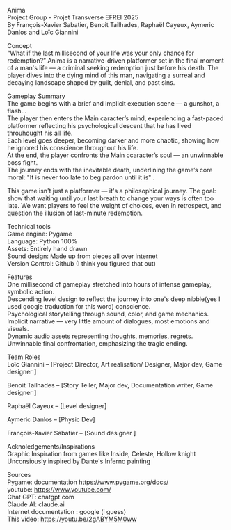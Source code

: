 Anima  
Project Group - Projet Transverse EFREI 2025  
By François-Xavier Sabatier, Benoit Tailhades, Raphaël Cayeux, Aymeric Danlos and Loïc Giannini  
 
 Concept  
“What if the last millisecond of your life was your only chance for redemption?”
Anima is a narrative-driven platformer set in the final moment of a man's life — a criminal seeking redemption just before his death. The player dives into the dying mind of this man, navigating a surreal and decaying landscape shaped by guilt, denial, and past sins.  

Gameplay Summary  
The game begins with a brief and implicit execution scene — a gunshot, a flash...  
The player then enters the Main caracter’s mind, experiencing a fast-paced platformer reflecting his psychological descent that he has lived throuhought his all life.  
Each level goes deeper, becoming darker and more chaotic, showing how he ignored his conscience throughout his life.  
At the end, the player confronts the Main ccaracter’s soul — an unwinnable boss fight.  
The journey ends with the inevitable death, underlining the game’s core moral: "It is never too late to beg pardon until it is" .  

This game isn't just a platformer — it's a philosophical journey. The goal: show that waiting until your last breath to change your ways is often too late. We want players to feel the weight of choices, even in retrospect, and question the illusion of last-minute redemption. 

Technical tools  
Game engine: Pygame   
Language: Python 100%  
Assets: Entirely hand drawn   
Sound design: Made up from pieces all over internet  
Version Control: Github (I think you figured that out)   
 
 Features  
 One millisecond of gameplay stretched into hours of intense gameplay, symbolic action.  
 Descending level design to reflect the journey into one's deep nibble(yes I used google traduction for this word) conscience.  
 Psychological storytelling through sound, color, and game mechanics.  
 Implicit narrative — very little amount of dialogues, most emotions and visuals.  
 Dynamic audio assets representing thoughts, memories, regrets.  
 Unwinnable final confrontation, emphasizing the tragic ending.  
  
Team Roles  
Loïc Giannini – [Project Director, Art realisation/ Designer, Major dev, Game designer ]  
  
Benoit Tailhades – [Story Teller, Major dev, Documentation writer, Game designer ]  

Raphaël Cayeux – [Level designer]  

Aymeric Danlos – [Physic Dev]  

François-Xavier Sabatier – [Sound designer ]  
  
Acknoledgements/Inspirations  
Graphic Inspiration from games like Inside, Celeste, Hollow knight    
Unconsiously inspired by Dante's Inferno painting   

Sources   
Pygame: documentation https://www.pygame.org/docs/  
youtube: https://www.youtube.com/  
Chat GPT: chatgpt.com  
Claude AI: claude.ai   
Internet documentation : google (i guess)   
This video: https://youtu.be/2gABYM5M0ww  



